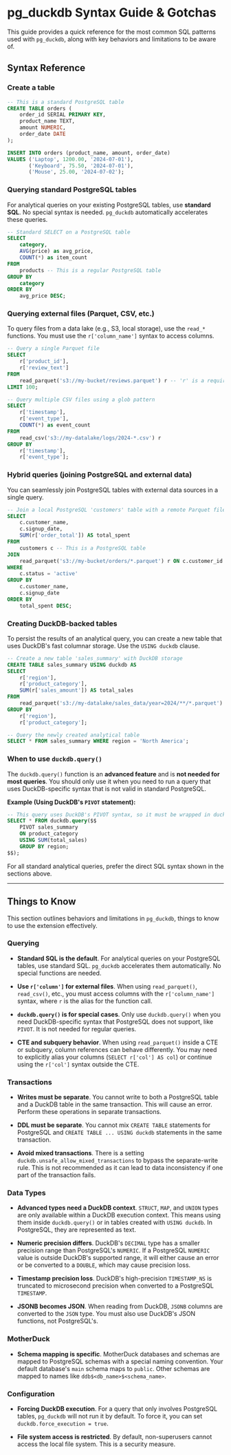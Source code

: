 # pg_duckdb Syntax Guide & Gotchas

This guide provides a quick reference for the most common SQL patterns used with `pg_duckdb`, along with key behaviors and limitations to be aware of.

## Syntax Reference

### Create a table

```sql
-- This is a standard PostgreSQL table
CREATE TABLE orders (
    order_id SERIAL PRIMARY KEY,
    product_name TEXT,
    amount NUMERIC,
    order_date DATE
);

INSERT INTO orders (product_name, amount, order_date)
VALUES ('Laptop', 1200.00, '2024-07-01'),
       ('Keyboard', 75.50, '2024-07-01'),
       ('Mouse', 25.00, '2024-07-02');
```

### Querying standard PostgreSQL tables

For analytical queries on your existing PostgreSQL tables, use **standard SQL**. No special syntax is needed. `pg_duckdb` automatically accelerates these queries.

```sql
-- Standard SELECT on a PostgreSQL table
SELECT
    category,
    AVG(price) as avg_price,
    COUNT(*) as item_count
FROM
    products -- This is a regular PostgreSQL table
GROUP BY
    category
ORDER BY
    avg_price DESC;
```

### Querying external files (Parquet, CSV, etc.)

To query files from a data lake (e.g., S3, local storage), use the `read_*` functions. You must use the `r['column_name']` syntax to access columns.

```sql
-- Query a single Parquet file
SELECT
    r['product_id'],
    r['review_text']
FROM
    read_parquet('s3://my-bucket/reviews.parquet') r -- 'r' is a required alias
LIMIT 100;

-- Query multiple CSV files using a glob pattern
SELECT
    r['timestamp'],
    r['event_type'],
    COUNT(*) as event_count
FROM
    read_csv('s3://my-datalake/logs/2024-*.csv') r
GROUP BY
    r['timestamp'],
    r['event_type'];
```

### Hybrid queries (joining PostgreSQL and external data)

You can seamlessly join PostgreSQL tables with external data sources in a single query.

```sql
-- Join a local PostgreSQL 'customers' table with a remote Parquet file of 'orders'
SELECT
    c.customer_name,
    c.signup_date,
    SUM(r['order_total']) AS total_spent
FROM
    customers c -- This is a PostgreSQL table
JOIN
    read_parquet('s3://my-bucket/orders/*.parquet') r ON c.customer_id = r['customer_id']
WHERE
    c.status = 'active'
GROUP BY
    c.customer_name,
    c.signup_date
ORDER BY
    total_spent DESC;
```

### Creating DuckDB-backed tables

To persist the results of an analytical query, you can create a new table that uses DuckDB's fast columnar storage. Use the `USING duckdb` clause.

```sql
-- Create a new table 'sales_summary' with DuckDB storage
CREATE TABLE sales_summary USING duckdb AS
SELECT
    r['region'],
    r['product_category'],
    SUM(r['sales_amount']) AS total_sales
FROM
    read_parquet('s3://my-datalake/sales_data/year=2024/**/*.parquet') r
GROUP BY
    r['region'],
    r['product_category'];

-- Query the newly created analytical table
SELECT * FROM sales_summary WHERE region = 'North America';
```

### When to use `duckdb.query()`

The `duckdb.query()` function is an **advanced feature** and is **not needed for most queries**. You should only use it when you need to run a query that uses DuckDB-specific syntax that is not valid in standard PostgreSQL.

**Example (Using DuckDB's `PIVOT` statement):**

```sql
-- This query uses DuckDB's PIVOT syntax, so it must be wrapped in duckdb.query()
SELECT * FROM duckdb.query($$
    PIVOT sales_summary
    ON product_category
    USING SUM(total_sales)
    GROUP BY region;
$$);
```

For all standard analytical queries, prefer the direct SQL syntax shown in the sections above.

---

## Things to Know

This section outlines behaviors and limitations in `pg_duckdb`, things to know to use the extension effectively.

### Querying

- **Standard SQL is the default**. For analytical queries on your PostgreSQL tables, use standard SQL. `pg_duckdb` accelerates them automatically. No special functions are needed.

- **Use `r['column']` for external files**. When using `read_parquet()`, `read_csv()`, etc., you must access columns with the `r['column_name']` syntax, where `r` is the alias for the function call.

- **`duckdb.query()` is for special cases**. Only use `duckdb.query()` when you need DuckDB-specific syntax that PostgreSQL does not support, like `PIVOT`. It is not needed for regular queries.

- **CTE and subquery behavior**. When using `read_parquet()` inside a CTE or subquery, column references can behave differently. You may need to explicitly alias your columns (`SELECT r['col'] AS col`) or continue using the `r['col']` syntax outside the CTE.

### Transactions

- **Writes must be separate**. You cannot write to both a PostgreSQL table and a DuckDB table in the same transaction. This will cause an error. Perform these operations in separate transactions.

- **DDL must be separate**. You cannot mix `CREATE TABLE` statements for PostgreSQL and `CREATE TABLE ... USING duckdb` statements in the same transaction.

- **Avoid mixed transactions**. There is a setting `duckdb.unsafe_allow_mixed_transactions` to bypass the separate-write rule. This is not recommended as it can lead to data inconsistency if one part of the transaction fails.

### Data Types

- **Advanced types need a DuckDB context**. `STRUCT`, `MAP`, and `UNION` types are only available within a DuckDB execution context. This means using them inside `duckdb.query()` or in tables created with `USING duckdb`. In PostgreSQL, they are represented as text.

- **Numeric precision differs**. DuckDB's `DECIMAL` type has a smaller precision range than PostgreSQL's `NUMERIC`. If a PostgreSQL `NUMERIC` value is outside DuckDB's supported range, it will either cause an error or be converted to a `DOUBLE`, which may cause precision loss.

- **Timestamp precision loss**. DuckDB's high-precision `TIMESTAMP_NS` is truncated to microsecond precision when converted to a PostgreSQL `TIMESTAMP`.

- **JSONB becomes JSON**. When reading from DuckDB, `JSONB` columns are converted to the `JSON` type. You must also use DuckDB's JSON functions, not PostgreSQL's.

### MotherDuck

- **Schema mapping is specific**. MotherDuck databases and schemas are mapped to PostgreSQL schemas with a special naming convention. Your default database's `main` schema maps to `public`. Other schemas are mapped to names like `ddb$<db_name>$<schema_name>`.

### Configuration

- **Forcing DuckDB execution**. For a query that only involves PostgreSQL tables, `pg_duckdb` will not run it by default. To force it, you can set `duckdb.force_execution = true`.

- **File system access is restricted**. By default, non-superusers cannot access the local file system. This is a security measure.
